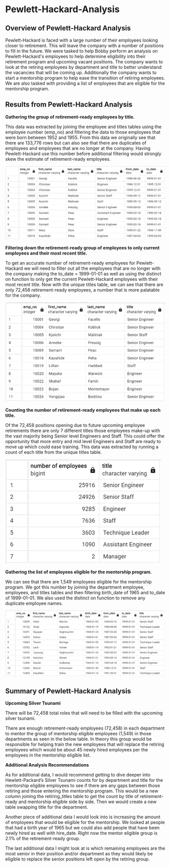 # Pewlett-Hackard-Analysis

## Overview of Pewlett-Hackard Analysis
Pewlett-Hackard is faced with a large number of their employees looking closer to retirement. This will leave the company with a number of positions to fill in the future. We were tasked to help Bobby perform an analysis on Pewlett-Hackard's employees to help determine eligibility into their retirement program and upcoming vacant positions. The company wants to look at the retiring employees by department and title to better understand the vacancies that will be coming up. Additionally the company wants to start a mentorship program to help ease the transition of retiring employees. We are also tasked with providing a list of employees that are eligible for the mentorship program.

## Results from Pewlett-Hackard Analysis

**Gathering the group of retirement-ready employees by title.**

This data was extracted by joining the employee and titles tables using the employee number (emp_no) and filtering the data to those employees that were born between 1952 and 1955. From this data we originally see that there are 133,776 rows but can also see that there are duplicates of employees and employees that are no longer at the company. Having Pewlett-Hackard use this number before additional filtering would strongly skew the estimate of retirement-ready employees.

![Retirement Titles Table](Queries/Resources/retirement_titles.PNG)

**Filtering down the retirement-ready group of employees to only current employees and their most recent title.**

To get an accurate number of retirement-ready employees for Pewlett-Hackard we will need to filter out all the employees that are no longer with the company making the to_date = 1999-01-01 as well as using the distinct on function to only get the current Pewlett-Hackard employees with their most recent title. Now with the unique titles table, we can see that there are only 72,458 retirement-ready employees, a number that is more palatable for the company.

![Unique Titles Table](Queries/Resources/unique_titles.PNG)

**Counting the number of retirement-ready employees that make up each title.**

Of the 72,458 positions opening due to future upcoming employee retirements there are only 7 different titles those employees make-up with the vast majority being Senior level Engineers and Staff. This could offer the opportunity that more entry and mid level Engineers and Staff are ready to move up which could ease training. This data was extracted by running a count of each title from the unique titles table.

![Retiring Titles Table](Queries/Resources/retiring_titles.PNG)

**Gathering the list of employees eligible for the mentorship program.**

We can see that there are 1,549 employees eligible for the mentorship program. We got this number by joining the department employee, employees, and titles tables and then filtering birth_date of 1965 and to_date of 1999-01-01. We also used the distinct on function to remove any duplicate employee names.

![Mentorship Eligibility Table](Queries/Resources/mentorship_eligibility.PNG)

## Summary of Pewlett-Hackard Analysis

**Upcoming Silver Tsunami**

There will be 72,458 total roles that will need to be filled with the upcoming silver tsunami.

There are enough retirement-ready employees (72,458) in each department to mentor the group of mentorship eligible employees (1,549) in those departments as seen in the below table. In theory this group would be responsible for helping train the new employees that will replace the retiring employees which would be about 45 newly hired employees per the employees in the mentorship eligible list.

**Additional Analysis Recommendations**

As for additional data, I would recommend getting to dive deeper into Hewlett-Packard’s Silver Tsunami counts for by department and title for the mentorship eligible employees to see if there are any gaps between those retiring and those entering the mentorship program. This would be a new column joining the retiring_titles table to get the count by title of retirement-ready and mentorship eligible side by side. Then we would create a new table swapping title for the department.

Another piece of additional data I would look into is increasing the amount of employees that would be eligible for the mentorship. We looked at people that had a birth year of 1965 but we could also add people that have been newly hired as well with hire_date. Right now the mentor eligible group is 2.1% of the retirement-ready group.

The last additional data I might look at is which remaining employees are the most senior in their position and/or department as they would likely be eligible to replace the senior positions left open by the retiring group. 
